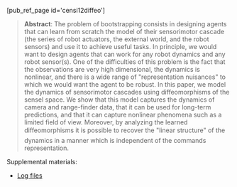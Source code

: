 [pub_ref_page id='censi12diffeo']


> **Abstract**: The problem of bootstrapping consists in designing agents that can learn from scratch the model of their sensorimotor cascade (the series of robot actuators, the external world, and the robot sensors) and use it to achieve useful tasks. In principle, we would want to design agents that can work for any robot dynamics and any robot sensor(s). One of the difficulties of this problem is the fact that the observations are very high dimensional, the dynamics is nonlinear, and there is a wide range of "representation nuisances" to which we would want the agent to be robust. In this paper, we model the dynamics of sensorimotor cascades using diffeomorphisms of the sensel space. We show that this model captures the dynamics of camera and range-finder data, that it can be used for long-term predictions, and that it can capture nonlinear phenomena such as a limited field of view. Moreover, by analyzing the learned diffeomorphisms it is possible to recover the "linear structure" of the dynamics in a manner which is independent of the commands representation.  


Supplemental materials:

- [Log files][logs]


[pdf]: https://purl.org/censi/research/2011-diffeo/2011-diffeo.pdf
[logs]: https://purl.org/censi/research/2011-diffeo/logs/